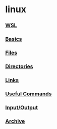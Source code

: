 # linux

### [WSL](wsl/readme.md)
### [Basics](terminal-basics/readme.md)
### [Files](terminal-files/readme.md)
### [Directories](terminal-directories/readme.md)
### [Links](terminal-links/readme.md)
### [Useful Commands](terminal-useful-commands/readme.md)
### [Input/Output](terminal-input-output/readme.md)
### [Archive](terminal-archiving/readme.md)